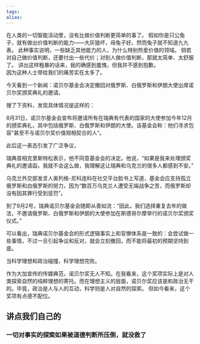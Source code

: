 ```yaml
---
tags: 
alias:
---
```


在人类的一切智能活动里，没有比做价值判断更简单的事了。
假如你是只公兔子，就有做出价值判断的能力——大灰狼坏，母兔子好。然而兔子就不知道九九表。
此种事实说明，一些缺乏其他能力的人，为什么特别热爱价值的领域。
倘若对自己做价值判断，还要付出一些代价；对别人做价值判断，那就太简单、太舒服了。
讲出这样粗暴的话来，我的确感到羞愧，但我并不感到抱歉。  
因为这种人士带给我们的痛苦实在太多了。

今天看到一个新闻：诺贝尔基金会决定撤回对俄罗斯、白俄罗斯和伊朗大使出席诺贝尔奖颁奖典礼的邀请。

搜了下资料，发现具体情况是这样的：

8月31日，诺贝尔基金会宣布将邀请所有在瑞典有代表的国家的大使参加今年12月的颁奖典礼，其中包括俄罗斯、白俄罗斯和伊朗的大使。该基金会称：他们寻求包容“甚至不与诺贝尔奖价值观相契合的人”。

此后这一表态引发了广泛争议，

瑞典首相克里斯特松表示，他不同意基金会的决定。他说，“如果是我来处理颁奖典礼的邀请函，我就不会这么做，我理解这让瑞典和乌克兰的很多人都感到不安。”

乌克兰外交部发言人奥列格-尼科连科在社交平台脸书上写道，基金会应支持孤立俄罗斯和白俄罗斯的努力，因为“数百万乌克兰人遭受无端战争之苦，而俄罗斯却没有因其罪行受到惩罚”。

到了9月2号，瑞典诺贝尔基金会随即从善如流：“因此，我们选择重复去年的做法，不邀请俄罗斯、白俄罗斯和伊朗的大使参加在斯德哥尔摩举行的诺贝尔奖颁奖仪式。”

可以看出，瑞典诺贝尔基金会的形式逻辑事实上和官僚体系是一致的：会尝试做一些事情，不过一旦引起争议和反对，就会立刻撤回，而不能将最初的预期坚持到底。

当科学理想和政治碰撞，科学理想完败。

作为大加宣传的传媒典范，诺贝尔奖无人不知。在我看来，这个奖项实际上是对人类探索自然的纯粹理想的寄托。而在理想主义的层面，诺贝尔奖应该是和政治无干的。毕竟，政治是人与人的互动，科学则是人对自然的探索。
但如今看来，这个奖项有点德不配位。






## 讲点我们自己的

### 一切对事实的探索如果被道德判断所压倒，就没救了




